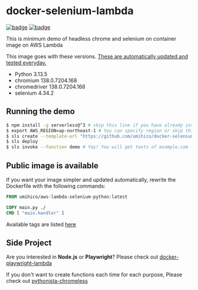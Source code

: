# docker-selenium-lambda

[![badge](https://github.com/umihico/docker-selenium-lambda/actions/workflows/demo-test.yml/badge.svg)](https://github.com/umihico/docker-selenium-lambda/actions/workflows/demo-test.yml)
[![badge](https://github.com/umihico/docker-selenium-lambda/actions/workflows/auto-update.yml/badge.svg)](https://github.com/umihico/docker-selenium-lambda/actions/workflows/auto-update.yml)

This is minimum demo of headless chrome and selenium on container image on AWS Lambda

This image goes with these versions. [These are automatically updated and tested everyday.](https://github.com/umihico/docker-selenium-lambda/actions)

- Python 3.13.5
- chromium 138.0.7204.168
- chromedriver 138.0.7204.168
- selenium 4.34.2

## Running the demo

```bash
$ npm install -g serverless@^3 # skip this line if you have already installed Serverless Framework
$ export AWS_REGION=ap-northeast-1 # You can specify region or skip this line. us-east-1 will be used by default.
$ sls create --template-url "https://github.com/umihico/docker-selenium-lambda/tree/main" --path docker-selenium-lambda && cd $_
$ sls deploy
$ sls invoke --function demo # Yay! You will get texts of example.com
```

## Public image is available

If you want your image simpler and updated automatically, rewrite the Dockerfile with the following commands:

```Dockerfile
FROM umihico/aws-lambda-selenium-python:latest

COPY main.py ./
CMD [ "main.handler" ]
```

Available tags are listed [here](https://hub.docker.com/r/umihico/aws-lambda-selenium-python/tags)

## Side Project

Are you interested in **Node.js** or **Playwright**? Please check out [docker-playwright-lambda](https://github.com/umihico/docker-playwright-lambda)

If you don't want to create functions each time for each purpose, Please check out [pythonista-chromeless](https://github.com/umihico/pythonista-chromeless)
